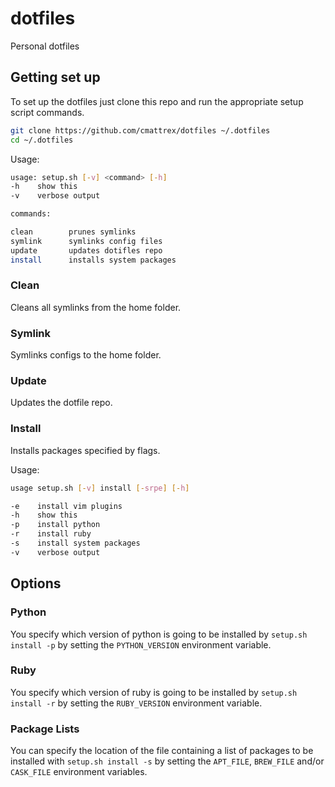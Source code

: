 # dotfiles

Personal dotfiles

## Getting set up

To set up the dotfiles just clone this repo and run the appropriate setup script commands.
```bash
git clone https://github.com/cmattrex/dotfiles ~/.dotfiles
cd ~/.dotfiles
```

Usage:
```bash
usage: setup.sh [-v] <command> [-h]
-h    show this
-v    verbose output

commands:

clean        prunes symlinks
symlink      symlinks config files
update       updates dotifles repo
install      installs system packages
```

### Clean

Cleans all symlinks from the home folder.

### Symlink

Symlinks configs to the home folder.

### Update

Updates the dotfile repo.

### Install

Installs packages specified by flags.

Usage:
```bash
usage setup.sh [-v] install [-srpe] [-h]

-e    install vim plugins
-h    show this
-p    install python
-r    install ruby
-s    install system packages
-v    verbose output
```
## Options

### Python

You specify which version of python is going to be installed by `setup.sh
install -p` by setting the `PYTHON_VERSION` environment variable.

### Ruby

You specify which version of ruby is going to be installed by `setup.sh
install -r` by setting the `RUBY_VERSION` environment variable.

### Package Lists

You can specify the location of the file containing a list of packages to be
installed with `setup.sh install -s` by setting the `APT_FILE`, `BREW_FILE`
and/or `CASK_FILE` environment variables.
